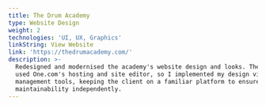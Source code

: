 ```yaml
---
title: The Drum Academy
type: Website Design
weight: 2
technologies: 'UI, UX, Graphics'
linkString: View Website
link: 'https://thedrumacademy.com/'
description: >-
  Redesigned and modernised the academy's website design and looks. The client
  used One.com's hosting and site editor, so I implemented my design via their
  management tools, keeping the client on a familiar platform to ensure future
  maintainability independently.
---
```


